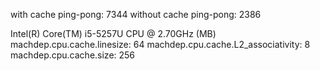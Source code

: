 with cache ping-pong: 7344
without cache ping-pong: 2386

Intel(R) Core(TM) i5-5257U CPU @ 2.70GHz
(MB)
machdep.cpu.cache.linesize: 64
machdep.cpu.cache.L2_associativity: 8
machdep.cpu.cache.size: 256
